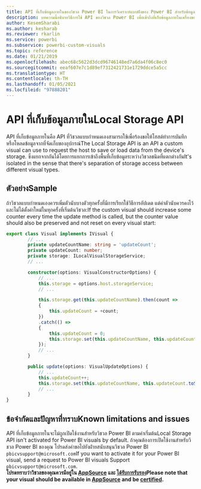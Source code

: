 ```yaml
---
title: API ที่เก็บข้อมูลภายในของวิชวล Power BI ในการวิเคราะห์แบบฝังของ Power BI สำหรับข้อมูลเชิงลึก BI แบบฝังที่ดีขึ้น
description: บทความนี้อธิบายวิธีการใช้ API ของวิชวล Power BI เพื่อเข้าถึงที่เก็บข้อมูลภายในเครื่องของเบราว์เซอร์ เพื่อให้ได้ข้อมูลเชิงลึก BI แบบฝังที่ดีขึ้นโดยใช้การวิเคราะห์แบบฝังตัวของ Power BI
author: KesemSharabi
ms.author: kesharab
ms.reviewer: rkarlin
ms.service: powerbi
ms.subservice: powerbi-custom-visuals
ms.topic: reference
ms.date: 01/21/2019
ms.openlocfilehash: abec68c5622d3dcd96746148ed7a6da4f06c8ec0
ms.sourcegitcommit: eeaf607e7c1d89ef7312421731e1729ddce5a5cc
ms.translationtype: HT
ms.contentlocale: th-TH
ms.lasthandoff: 01/05/2021
ms.locfileid: "97888201"
---
```

# <a name="local-storage-api"></a><span data-ttu-id="3e343-104">API ที่เก็บข้อมูลภายใน</span><span class="sxs-lookup"><span data-stu-id="3e343-104">Local Storage API</span></span>

<span data-ttu-id="3e343-105">API ที่เก็บข้อมูลภายในคือ API ที่วิชวลแบบกำหนดเองสามารถใช้เพื่อร้องขอให้โฮสต์ทำการบันทึกหรือโหลดข้อมูลจากที่จัดเก็บของอุปกรณ์</span><span class="sxs-lookup"><span data-stu-id="3e343-105">The Local Storage API is an API a custom visual can use to request the host to save or load data from the device's storage.</span></span> <span data-ttu-id="3e343-106">ซึ่งแยกจากกันได้โดยการแยกการเข้าถึงพื้นที่เก็บข้อมูลระหว่างวิชวลชนิดที่แตกต่างกัน</span><span class="sxs-lookup"><span data-stu-id="3e343-106">It's isolated in the sense that there's separation of storage access between different visual types.</span></span>

## <a name="sample"></a><span data-ttu-id="3e343-107">ตัวอย่าง</span><span class="sxs-lookup"><span data-stu-id="3e343-107">Sample</span></span>

<span data-ttu-id="3e343-108">ถ้าวิชวลแบบกำหนดเองควรเพิ่มตัวนับบางตัวทุกครั้งที่มีการเรียกใช้วิธีการอัปเดต แต่ค่าตัวนับควรคงไว้และไม่ได้ตั้งค่าใหม่ในทุกครั้งที่เริ่มต้นวิชวล:</span><span class="sxs-lookup"><span data-stu-id="3e343-108">If the custom visual should increase some counter every time the update method is called, but the counter value should also be preserved and not reset on every visual start:</span></span>

```typescript
export class Visual implements IVisual {
        // ...
        private updateCountName: string = 'updateCount';
        private updateCount: number;
        private storage: ILocalVisualStorageService;
        // ...

        constructor(options: VisualConstructorOptions) {
            // ...
            this.storage = options.host.storageService;
            // ...

            this.storage.get(this.updateCountName).then(count =>
            {
                this.updateCount = +count;
            })
            .catch(() =>
            {
                this.updateCount = 0;
                this.storage.set(this.updateCountName, this.updateCount.toString());
            });
            // ...
        }

        public update(options: VisualUpdateOptions) {
            // ...
            this.updateCount++;
            this.storage.set(this.updateCountName, this.updateCount.toString());
            // ...
        }
}
```

## <a name="known-limitations-and-issues"></a><span data-ttu-id="3e343-109">ข้อจำกัดและปัญหาที่ทราบ</span><span class="sxs-lookup"><span data-stu-id="3e343-109">Known limitations and issues</span></span>

<span data-ttu-id="3e343-110">API ที่เก็บข้อมูลภายในจะไม่ถูกเปิดใช้งานสำหรับวิชวล Power BI ตามค่าเริ่มต้น</span><span class="sxs-lookup"><span data-stu-id="3e343-110">Local Storage API isn't activated for Power BI visuals by default.</span></span> <span data-ttu-id="3e343-111">ถ้าคุณต้องการเปิดใช้งานสำหรับวิชวล Power BI ของคุณ โปรดส่งคำขอไปยังฝ่ายสนับสนุนวิชวล Power BI `pbicvsupport@microsoft.com`</span><span class="sxs-lookup"><span data-stu-id="3e343-111">If you want to activate it for your Power BI visual, send a request to Power BI visuals Support `pbicvsupport@microsoft.com`.</span></span>  
<span data-ttu-id="3e343-112">**โปรดทราบว่าวิชวลของคุณควรมีอยู่ใน [AppSource](https://appsource.microsoft.com/en-us/marketplace/apps?product=power-bi-visuals) และ [ได้รับการรับรอง](https://powerbi.microsoft.com/en-us/documentation/powerbi-custom-visuals-certified/)**</span><span class="sxs-lookup"><span data-stu-id="3e343-112">**Please note that your visual should be available in [AppSource](https://appsource.microsoft.com/en-us/marketplace/apps?product=power-bi-visuals) and be [certified](https://powerbi.microsoft.com/en-us/documentation/powerbi-custom-visuals-certified/).**</span></span>
